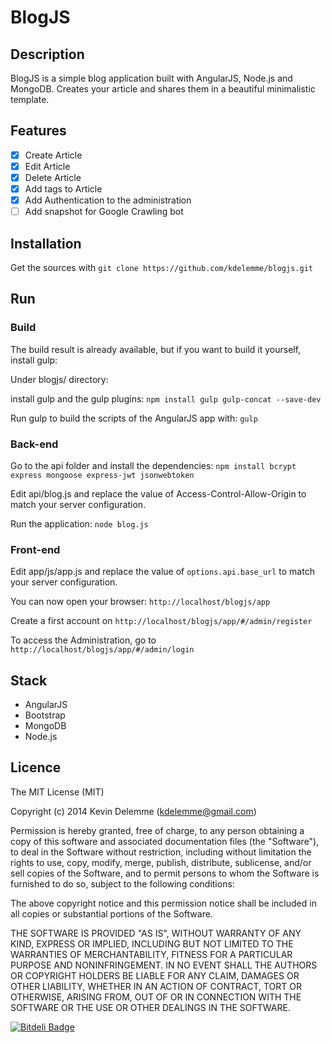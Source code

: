 # BlogJS


## Description

BlogJS is a simple blog application built with AngularJS, Node.js and MongoDB. Creates your article and shares them in a beautiful minimalistic template.

## Features

- [x] Create Article
- [x] Edit Article
- [x] Delete Article
- [x] Add tags to Article
- [x] Add Authentication to the administration
- [ ] Add snapshot for Google Crawling bot

## Installation

Get the sources with `git clone https://github.com/kdelemme/blogjs.git`

## Run

### Build

The build result is already available, but if you want to build it yourself, install gulp: 

Under blogjs/ directory:

install gulp and the gulp plugins: `npm install gulp gulp-concat --save-dev`

Run gulp to build the scripts of the AngularJS app with: `gulp`

### Back-end

Go to the api folder and install the dependencies: `npm install bcrypt express mongoose express-jwt jsonwebtoken`

Edit api/blog.js and replace the value of Access-Control-Allow-Origin to match your server configuration.

Run the application: `node blog.js`

### Front-end

Edit app/js/app.js and replace the value of `options.api.base_url` to match your server configuration.

You can now open your browser: `http://localhost/blogjs/app`

Create a first account on `http://localhost/blogjs/app/#/admin/register`

To access the Administration, go to `http://localhost/blogjs/app/#/admin/login`

## Stack

* AngularJS
* Bootstrap
* MongoDB
* Node.js

## Licence
The MIT License (MIT)

Copyright (c) 2014 Kevin Delemme (kdelemme@gmail.com)

Permission is hereby granted, free of charge, to any person obtaining a copy
of this software and associated documentation files (the "Software"), to deal
in the Software without restriction, including without limitation the rights
to use, copy, modify, merge, publish, distribute, sublicense, and/or sell
copies of the Software, and to permit persons to whom the Software is
furnished to do so, subject to the following conditions:

The above copyright notice and this permission notice shall be included in
all copies or substantial portions of the Software.

THE SOFTWARE IS PROVIDED "AS IS", WITHOUT WARRANTY OF ANY KIND, EXPRESS OR
IMPLIED, INCLUDING BUT NOT LIMITED TO THE WARRANTIES OF MERCHANTABILITY,
FITNESS FOR A PARTICULAR PURPOSE AND NONINFRINGEMENT. IN NO EVENT SHALL THE
AUTHORS OR COPYRIGHT HOLDERS BE LIABLE FOR ANY CLAIM, DAMAGES OR OTHER
LIABILITY, WHETHER IN AN ACTION OF CONTRACT, TORT OR OTHERWISE, ARISING FROM,
OUT OF OR IN CONNECTION WITH THE SOFTWARE OR THE USE OR OTHER DEALINGS IN
THE SOFTWARE.


[![Bitdeli Badge](https://d2weczhvl823v0.cloudfront.net/kdelemme/blogjs/trend.png)](https://bitdeli.com/free "Bitdeli Badge")

